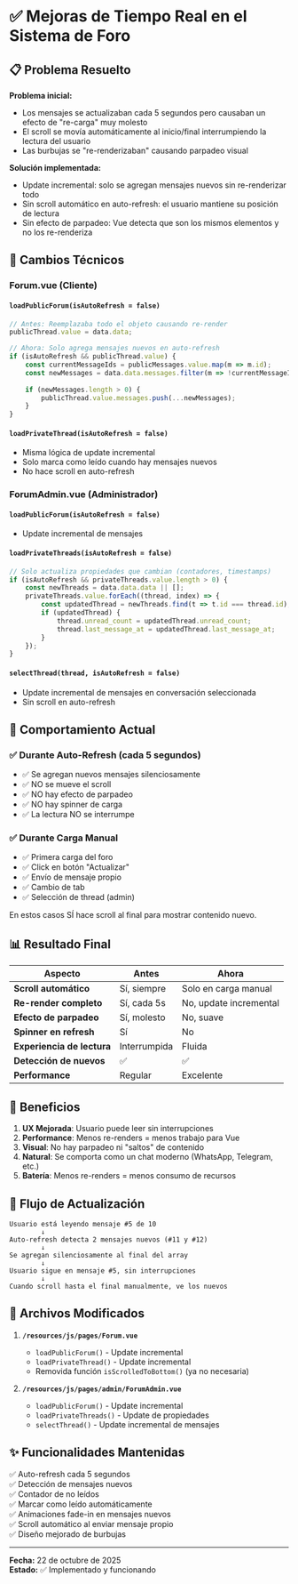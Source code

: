# ✅ Mejoras de Tiempo Real en el Sistema de Foro

## 📋 Problema Resuelto

**Problema inicial:**
- Los mensajes se actualizaban cada 5 segundos pero causaban un efecto de "re-carga" muy molesto
- El scroll se movía automáticamente al inicio/final interrumpiendo la lectura del usuario
- Las burbujas se "re-renderizaban" causando parpadeo visual

**Solución implementada:**
- Update incremental: solo se agregan mensajes nuevos sin re-renderizar todo
- Sin scroll automático en auto-refresh: el usuario mantiene su posición de lectura
- Sin efecto de parpadeo: Vue detecta que son los mismos elementos y no los re-renderiza

## 🔧 Cambios Técnicos

### Forum.vue (Cliente)

#### `loadPublicForum(isAutoRefresh = false)`
```javascript
// Antes: Reemplazaba todo el objeto causando re-render
publicThread.value = data.data;

// Ahora: Solo agrega mensajes nuevos en auto-refresh
if (isAutoRefresh && publicThread.value) {
    const currentMessageIds = publicMessages.value.map(m => m.id);
    const newMessages = data.data.messages.filter(m => !currentMessageIds.includes(m.id));
    
    if (newMessages.length > 0) {
        publicThread.value.messages.push(...newMessages);
    }
}
```

#### `loadPrivateThread(isAutoRefresh = false)`
- Misma lógica de update incremental
- Solo marca como leído cuando hay mensajes nuevos
- No hace scroll en auto-refresh

### ForumAdmin.vue (Administrador)

#### `loadPublicForum(isAutoRefresh = false)`
- Update incremental de mensajes

#### `loadPrivateThreads(isAutoRefresh = false)`
```javascript
// Solo actualiza propiedades que cambian (contadores, timestamps)
if (isAutoRefresh && privateThreads.value.length > 0) {
    const newThreads = data.data.data || [];
    privateThreads.value.forEach((thread, index) => {
        const updatedThread = newThreads.find(t => t.id === thread.id);
        if (updatedThread) {
            thread.unread_count = updatedThread.unread_count;
            thread.last_message_at = updatedThread.last_message_at;
        }
    });
}
```

#### `selectThread(thread, isAutoRefresh = false)`
- Update incremental de mensajes en conversación seleccionada
- Sin scroll en auto-refresh

## 🎯 Comportamiento Actual

### ✅ Durante Auto-Refresh (cada 5 segundos)
- ✅ Se agregan nuevos mensajes silenciosamente
- ✅ NO se mueve el scroll
- ✅ NO hay efecto de parpadeo
- ✅ NO hay spinner de carga
- ✅ La lectura NO se interrumpe

### ✅ Durante Carga Manual
- ✅ Primera carga del foro
- ✅ Click en botón "Actualizar"
- ✅ Envío de mensaje propio
- ✅ Cambio de tab
- ✅ Selección de thread (admin)

En estos casos SÍ hace scroll al final para mostrar contenido nuevo.

## 📊 Resultado Final

| Aspecto | Antes | Ahora |
|---------|-------|-------|
| **Scroll automático** | Sí, siempre | Solo en carga manual |
| **Re-render completo** | Sí, cada 5s | No, update incremental |
| **Efecto de parpadeo** | Sí, molesto | No, suave |
| **Spinner en refresh** | Sí | No |
| **Experiencia de lectura** | Interrumpida | Fluida |
| **Detección de nuevos** | ✅ | ✅ |
| **Performance** | Regular | Excelente |

## 🚀 Beneficios

1. **UX Mejorada**: Usuario puede leer sin interrupciones
2. **Performance**: Menos re-renders = menos trabajo para Vue
3. **Visual**: No hay parpadeo ni "saltos" de contenido
4. **Natural**: Se comporta como un chat moderno (WhatsApp, Telegram, etc.)
5. **Batería**: Menos re-renders = menos consumo de recursos

## 🔄 Flujo de Actualización

```
Usuario está leyendo mensaje #5 de 10
        ↓
Auto-refresh detecta 2 mensajes nuevos (#11 y #12)
        ↓
Se agregan silenciosamente al final del array
        ↓
Usuario sigue en mensaje #5, sin interrupciones
        ↓
Cuando scroll hasta el final manualmente, ve los nuevos
```

## 📝 Archivos Modificados

1. **`/resources/js/pages/Forum.vue`**
   - `loadPublicForum()` - Update incremental
   - `loadPrivateThread()` - Update incremental
   - Removida función `isScrolledToBottom()` (ya no necesaria)

2. **`/resources/js/pages/admin/ForumAdmin.vue`**
   - `loadPublicForum()` - Update incremental
   - `loadPrivateThreads()` - Update de propiedades
   - `selectThread()` - Update incremental de mensajes

## ✨ Funcionalidades Mantenidas

✅ Auto-refresh cada 5 segundos  
✅ Detección de mensajes nuevos  
✅ Contador de no leídos  
✅ Marcar como leído automáticamente  
✅ Animaciones fade-in en mensajes nuevos  
✅ Scroll automático al enviar mensaje propio  
✅ Diseño mejorado de burbujas  

---

**Fecha:** 22 de octubre de 2025  
**Estado:** ✅ Implementado y funcionando
